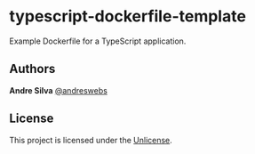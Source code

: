 # typescript-dockerfile-template

Example Dockerfile for a TypeScript application.


## Authors

**Andre Silva** [@andreswebs](https://github.com/andreswebs)


## License

This project is licensed under the [Unlicense](UNLICENSE.md).

